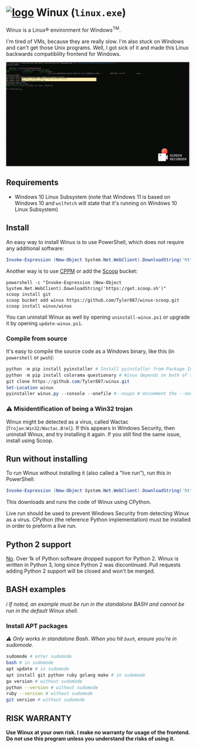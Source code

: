 # [![logo](https://raw.githubusercontent.com/Tyler887/winux/main/winux_logo.ico)](#-winux-linuxexe) Winux (`linux.exe`)

Winux is a Linux® environment for Windows<sup>TM</sup>.

I'm tired of VMs, because they are really slow. I'm also stuck on Windows and can't get those Unix
programs. Well, I got sick of it and made this Linux backwards compatibility frontend for Windows.

[![Demo (click for a more clear view)](18-27-41.gif)](https://raw.githubusercontent.com/Tyler887/winux/main/18-27-41.gif)

## Requirements

* Windows 10 Linux Subsystem (note that Windows 11 is based on Windows 10 and `wslfetch` will state that it's running on Windows 10 Linux Subsystem) 

## Install

An easy way to install Winux is to use PowerShell, which does not require any additional software:

```powershell
Invoke-Expression (New-Object System.Net.WebClient).DownloadString('https://github.com/Tyler887/winux/raw/main/install.ps1')
```

Another way is to use [CPPM](https://github.com/Tyler887/CPPM) or add the [Scoop](https://scoop.sh) bucket:

```batch
powershell -c "Invoke-Expression (New-Object System.Net.WebClient).DownloadString('https://get.scoop.sh')"
scoop install git
scoop bucket add winux https://github.com/Tyler887/winux-scoop.git
scoop install winux/winux
```

You can uninstall Winux as well by opening `uninstall-winux.ps1` or upgrade it by opening `update-winux.ps1`.

### Compile from source
It's easy to compile the source code as a Windows binary, like this (in `powershell` or `pwsh`):

```powershell
python -m pip install pyinstaller # Install pyinstaller from Package Index
python -m pip install colorama questionary # Winux depends on both of these modules
git clone https://github.com/Tyler887/winux.git
Set-Location winux
pyinstaller winux.py --console --onefile #--noupx # Uncomment the --noupx if you don't have UPX
```

### :warning: Misidentification of being a Win32 trojan

Winux might be detected as a virus, called Wactac (`Trojan:Win32/Wactac.B!ml`). If this appears in Windows Security, then uninstall Winux,
and try installing it again. If you still find the same issue, install using Scoop.

## Run without installing

To run Winux without installing it (also called a "live run"), run this in PowerShell:

```powershell
Invoke-Expression (New-Object System.Net.WebClient).DownloadString('https://github.com/Tyler887/winux/raw/main/live.ps1')
```

This downloads and runs the code of Winux using CPython.

Live run should be used to prevent Windows Security from detecting Winux as a virus. CPython (the reference Python implementation) must be installed in order to
preform a live run.

## Python 2 support

[No](https://python.org/doc/sunset-python-2). Over 1k of Python software dropped support for Python 2. Winux is written in Python 3, long since Python 2 was
discontinued. Pull requests adding Python 2 support will be closed and won't be merged.

## BASH examples

*:information_source: If noted, an example must be run in the standalone BASH and cannot be run in the default Winux shell.*

### Install APT packages

*:warning: Only works in standalone Bash. When you hit `bash`, ensure you're in sudomode.*

```bash
sudomode # enter sudomode
bash # in sudomode
apt update # in sudomode
apt install git python ruby golang make # in sudomode
go version # without sudomode
python --version # without sudomode
ruby --version # without sudomode
git version # without sudomode
```

## RISK WARRANTY
**Use Winux at your own risk. I make no warranty for usage of the frontend. Do not use this program unless you understand the risks of using it.**
